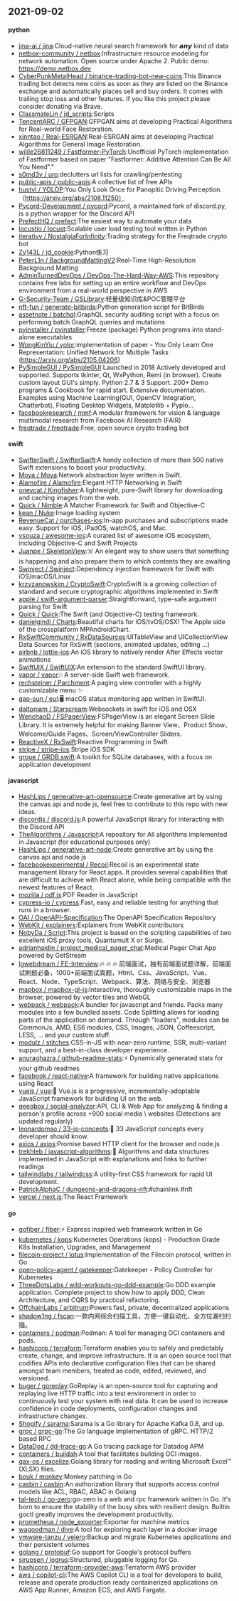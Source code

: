 ## 2021-09-02

#### python
* [jina-ai / jina](https://github.com/jina-ai/jina):Cloud-native neural search framework for 𝙖𝙣𝙮 kind of data
* [netbox-community / netbox](https://github.com/netbox-community/netbox):Infrastructure resource modeling for network automation. Open source under Apache 2. Public demo: https://demo.netbox.dev
* [CyberPunkMetalHead / binance-trading-bot-new-coins](https://github.com/CyberPunkMetalHead/binance-trading-bot-new-coins):This Binance trading bot detects new coins as soon as they are listed on the Binance exchange and automatically places sell and buy orders. It comes with trailing stop loss and other features. If you like this project please consider donating via Brave.
* [ClassmateLin / jd_scripts](https://github.com/ClassmateLin/jd_scripts):Scripts
* [TencentARC / GFPGAN](https://github.com/TencentARC/GFPGAN):GFPGAN aims at developing Practical Algorithms for Real-world Face Restoration.
* [xinntao / Real-ESRGAN](https://github.com/xinntao/Real-ESRGAN):Real-ESRGAN aims at developing Practical Algorithms for General Image Restoration.
* [wilile26811249 / Fastformer-PyTorch](https://github.com/wilile26811249/Fastformer-PyTorch):Unofficial PyTorch implementation of Fastformer based on paper "Fastformer: Additive Attention Can Be All You Need"."
* [s0md3v / uro](https://github.com/s0md3v/uro):declutters url lists for crawling/pentesting
* [public-apis / public-apis](https://github.com/public-apis/public-apis):A collective list of free APIs
* [hustvl / YOLOP](https://github.com/hustvl/YOLOP):You Only Look Once for Panopitic Driving Perception.（https://arxiv.org/abs/2108.11250）
* [Pycord-Development / pycord](https://github.com/Pycord-Development/pycord):Pycord, a maintained fork of discord.py, is a python wrapper for the Discord API
* [PrefectHQ / prefect](https://github.com/PrefectHQ/prefect):The easiest way to automate your data
* [locustio / locust](https://github.com/locustio/locust):Scalable user load testing tool written in Python
* [iterativv / NostalgiaForInfinity](https://github.com/iterativv/NostalgiaForInfinity):Trading strategy for the Freqtrade crypto bot
* [Zy143L / jd_cookie](https://github.com/Zy143L/jd_cookie):Python练习
* [PeterL1n / BackgroundMattingV2](https://github.com/PeterL1n/BackgroundMattingV2):Real-Time High-Resolution Background Matting
* [AdminTurnedDevOps / DevOps-The-Hard-Way-AWS](https://github.com/AdminTurnedDevOps/DevOps-The-Hard-Way-AWS):This repository contains free labs for setting up an entire workflow and DevOps environment from a real-world perspective in AWS
* [G-Security-Team / GSLibrary](https://github.com/G-Security-Team/GSLibrary):轻量级知识库&POC管理平台
* [nft-fun / generate-bitbirds](https://github.com/nft-fun/generate-bitbirds):Python generation script for BitBirds
* [assetnote / batchql](https://github.com/assetnote/batchql):GraphQL security auditing script with a focus on performing batch GraphQL queries and mutations
* [pyinstaller / pyinstaller](https://github.com/pyinstaller/pyinstaller):Freeze (package) Python programs into stand-alone executables
* [WongKinYiu / yolor](https://github.com/WongKinYiu/yolor):implementation of paper - You Only Learn One Representation: Unified Network for Multiple Tasks (https://arxiv.org/abs/2105.04206)
* [PySimpleGUI / PySimpleGUI](https://github.com/PySimpleGUI/PySimpleGUI):Launched in 2018 Actively developed and supported. Supports tkinter, Qt, WxPython, Remi (in browser). Create custom layout GUI's simply. Python 2.7 & 3 Support. 200+ Demo programs & Cookbook for rapid start. Extensive documentation. Examples using Machine Learning(GUI, OpenCV Integration, Chatterbot), Floating Desktop Widgets, Matplotlib + Pyplo…
* [facebookresearch / mmf](https://github.com/facebookresearch/mmf):A modular framework for vision & language multimodal research from Facebook AI Research (FAIR)
* [freqtrade / freqtrade](https://github.com/freqtrade/freqtrade):Free, open source crypto trading bot

#### swift
* [SwifterSwift / SwifterSwift](https://github.com/SwifterSwift/SwifterSwift):A handy collection of more than 500 native Swift extensions to boost your productivity.
* [Moya / Moya](https://github.com/Moya/Moya):Network abstraction layer written in Swift.
* [Alamofire / Alamofire](https://github.com/Alamofire/Alamofire):Elegant HTTP Networking in Swift
* [onevcat / Kingfisher](https://github.com/onevcat/Kingfisher):A lightweight, pure-Swift library for downloading and caching images from the web.
* [Quick / Nimble](https://github.com/Quick/Nimble):A Matcher Framework for Swift and Objective-C
* [kean / Nuke](https://github.com/kean/Nuke):Image loading system
* [RevenueCat / purchases-ios](https://github.com/RevenueCat/purchases-ios):In-app purchases and subscriptions made easy. Support for iOS, iPadOS, watchOS, and Mac.
* [vsouza / awesome-ios](https://github.com/vsouza/awesome-ios):A curated list of awesome iOS ecosystem, including Objective-C and Swift Projects
* [Juanpe / SkeletonView](https://github.com/Juanpe/SkeletonView):☠️
An elegant way to show users that something is happening and also prepare them to which contents they are awaiting
* [Swinject / Swinject](https://github.com/Swinject/Swinject):Dependency injection framework for Swift with iOS/macOS/Linux
* [krzyzanowskim / CryptoSwift](https://github.com/krzyzanowskim/CryptoSwift):CryptoSwift is a growing collection of standard and secure cryptographic algorithms implemented in Swift
* [apple / swift-argument-parser](https://github.com/apple/swift-argument-parser):Straightforward, type-safe argument parsing for Swift
* [Quick / Quick](https://github.com/Quick/Quick):The Swift (and Objective-C) testing framework.
* [danielgindi / Charts](https://github.com/danielgindi/Charts):Beautiful charts for iOS/tvOS/OSX! The Apple side of the crossplatform MPAndroidChart.
* [RxSwiftCommunity / RxDataSources](https://github.com/RxSwiftCommunity/RxDataSources):UITableView and UICollectionView Data Sources for RxSwift (sections, animated updates, editing ...)
* [airbnb / lottie-ios](https://github.com/airbnb/lottie-ios):An iOS library to natively render After Effects vector animations
* [SwiftUIX / SwiftUIX](https://github.com/SwiftUIX/SwiftUIX):An extension to the standard SwiftUI library.
* [vapor / vapor](https://github.com/vapor/vapor):💧
A server-side Swift web framework.
* [rechsteiner / Parchment](https://github.com/rechsteiner/Parchment):A paging view controller with a highly customizable menu
✨
* [gao-sun / eul](https://github.com/gao-sun/eul):🖥️
macOS status monitoring app written in SwiftUI.
* [daltoniam / Starscream](https://github.com/daltoniam/Starscream):Websockets in swift for iOS and OSX
* [WenchaoD / FSPagerView](https://github.com/WenchaoD/FSPagerView):FSPagerView is an elegant Screen Slide Library. It is extremely helpful for making Banner View、Product Show、Welcome/Guide Pages、Screen/ViewController Sliders.
* [ReactiveX / RxSwift](https://github.com/ReactiveX/RxSwift):Reactive Programming in Swift
* [stripe / stripe-ios](https://github.com/stripe/stripe-ios):Stripe iOS SDK
* [groue / GRDB.swift](https://github.com/groue/GRDB.swift):A toolkit for SQLite databases, with a focus on application development

#### javascript
* [HashLips / generative-art-opensource](https://github.com/HashLips/generative-art-opensource):Create generative art by using the canvas api and node js, feel free to contribute to this repo with new ideas.
* [discordjs / discord.js](https://github.com/discordjs/discord.js):A powerful JavaScript library for interacting with the Discord API
* [TheAlgorithms / Javascript](https://github.com/TheAlgorithms/Javascript):A repository for All algorithms implemented in Javascript (for educational purposes only)
* [HashLips / generative-art-node](https://github.com/HashLips/generative-art-node):Create generative art by using the canvas api and node js
* [facebookexperimental / Recoil](https://github.com/facebookexperimental/Recoil):Recoil is an experimental state management library for React apps. It provides several capabilities that are difficult to achieve with React alone, while being compatible with the newest features of React.
* [mozilla / pdf.js](https://github.com/mozilla/pdf.js):PDF Reader in JavaScript
* [cypress-io / cypress](https://github.com/cypress-io/cypress):Fast, easy and reliable testing for anything that runs in a browser.
* [OAI / OpenAPI-Specification](https://github.com/OAI/OpenAPI-Specification):The OpenAPI Specification Repository
* [WebKit / explainers](https://github.com/WebKit/explainers):Explainers from WebKit contributors
* [NobyDa / Script](https://github.com/NobyDa/Script):This project is based on the scripting capabilities of two excellent iOS proxy tools, Quantumult X or Surge.
* [adrianhajdin / project_medical_pager_chat](https://github.com/adrianhajdin/project_medical_pager_chat):Medical Pager Chat App powered by GetStream
* [lgwebdream / FE-Interview](https://github.com/lgwebdream/FE-Interview):🔥
🔥
🔥
前端面试，独有前端面试题详解，前端面试刷题必备，1000+前端面试真题，Html、Css、JavaScript、Vue、React、Node、TypeScript、Webpack、算法、网络与安全、浏览器
* [mapbox / mapbox-gl-js](https://github.com/mapbox/mapbox-gl-js):Interactive, thoroughly customizable maps in the browser, powered by vector tiles and WebGL
* [webpack / webpack](https://github.com/webpack/webpack):A bundler for javascript and friends. Packs many modules into a few bundled assets. Code Splitting allows for loading parts of the application on demand. Through "loaders", modules can be CommonJs, AMD, ES6 modules, CSS, Images, JSON, Coffeescript, LESS, ... and your custom stuff.
* [modulz / stitches](https://github.com/modulz/stitches):CSS-in-JS with near-zero runtime, SSR, multi-variant support, and a best-in-class developer experience.
* [anuraghazra / github-readme-stats](https://github.com/anuraghazra/github-readme-stats):⚡
Dynamically generated stats for your github readmes
* [facebook / react-native](https://github.com/facebook/react-native):A framework for building native applications using React
* [vuejs / vue](https://github.com/vuejs/vue):🖖
Vue.js is a progressive, incrementally-adoptable JavaScript framework for building UI on the web.
* [qeeqbox / social-analyzer](https://github.com/qeeqbox/social-analyzer):API, CLI & Web App for analyzing & finding a person's profile across +900 social media \ websites (Detections are updated regularly)
* [leonardomso / 33-js-concepts](https://github.com/leonardomso/33-js-concepts):📜
33 JavaScript concepts every developer should know.
* [axios / axios](https://github.com/axios/axios):Promise based HTTP client for the browser and node.js
* [trekhleb / javascript-algorithms](https://github.com/trekhleb/javascript-algorithms):📝
Algorithms and data structures implemented in JavaScript with explanations and links to further readings
* [tailwindlabs / tailwindcss](https://github.com/tailwindlabs/tailwindcss):A utility-first CSS framework for rapid UI development.
* [PatrickAlphaC / dungeons-and-dragons-nft](https://github.com/PatrickAlphaC/dungeons-and-dragons-nft):#chainlink #nft
* [vercel / next.js](https://github.com/vercel/next.js):The React Framework

#### go
* [gofiber / fiber](https://github.com/gofiber/fiber):⚡️
Express inspired web framework written in Go
* [kubernetes / kops](https://github.com/kubernetes/kops):Kubernetes Operations (kops) - Production Grade K8s Installation, Upgrades, and Management
* [filecoin-project / lotus](https://github.com/filecoin-project/lotus):Implementation of the Filecoin protocol, written in Go
* [open-policy-agent / gatekeeper](https://github.com/open-policy-agent/gatekeeper):Gatekeeper - Policy Controller for Kubernetes
* [ThreeDotsLabs / wild-workouts-go-ddd-example](https://github.com/ThreeDotsLabs/wild-workouts-go-ddd-example):Go DDD example application. Complete project to show how to apply DDD, Clean Architecture, and CQRS by practical refactoring.
* [OffchainLabs / arbitrum](https://github.com/OffchainLabs/arbitrum):Powers fast, private, decentralized applications
* [shadow1ng / fscan](https://github.com/shadow1ng/fscan):一款内网综合扫描工具，方便一键自动化、全方位漏扫扫描。
* [containers / podman](https://github.com/containers/podman):Podman: A tool for managing OCI containers and pods.
* [hashicorp / terraform](https://github.com/hashicorp/terraform):Terraform enables you to safely and predictably create, change, and improve infrastructure. It is an open source tool that codifies APIs into declarative configuration files that can be shared amongst team members, treated as code, edited, reviewed, and versioned.
* [buger / goreplay](https://github.com/buger/goreplay):GoReplay is an open-source tool for capturing and replaying live HTTP traffic into a test environment in order to continuously test your system with real data. It can be used to increase confidence in code deployments, configuration changes and infrastructure changes.
* [Shopify / sarama](https://github.com/Shopify/sarama):Sarama is a Go library for Apache Kafka 0.8, and up.
* [grpc / grpc-go](https://github.com/grpc/grpc-go):The Go language implementation of gRPC. HTTP/2 based RPC
* [DataDog / dd-trace-go](https://github.com/DataDog/dd-trace-go):A Go tracing package for Datadog APM
* [containers / buildah](https://github.com/containers/buildah):A tool that facilitates building OCI images.
* [qax-os / excelize](https://github.com/qax-os/excelize):Golang library for reading and writing Microsoft Excel™ (XLSX) files.
* [bouk / monkey](https://github.com/bouk/monkey):Monkey patching in Go
* [casbin / casbin](https://github.com/casbin/casbin):An authorization library that supports access control models like ACL, RBAC, ABAC in Golang
* [tal-tech / go-zero](https://github.com/tal-tech/go-zero):go-zero is a web and rpc framework written in Go. It's born to ensure the stability of the busy sites with resilient design. Builtin goctl greatly improves the development productivity.
* [prometheus / node_exporter](https://github.com/prometheus/node_exporter):Exporter for machine metrics
* [wagoodman / dive](https://github.com/wagoodman/dive):A tool for exploring each layer in a docker image
* [vmware-tanzu / velero](https://github.com/vmware-tanzu/velero):Backup and migrate Kubernetes applications and their persistent volumes
* [golang / protobuf](https://github.com/golang/protobuf):Go support for Google's protocol buffers
* [sirupsen / logrus](https://github.com/sirupsen/logrus):Structured, pluggable logging for Go.
* [hashicorp / terraform-provider-aws](https://github.com/hashicorp/terraform-provider-aws):Terraform AWS provider
* [aws / copilot-cli](https://github.com/aws/copilot-cli):The AWS Copilot CLI is a tool for developers to build, release and operate production ready containerized applications on AWS App Runner, Amazon ECS, and AWS Fargate.
